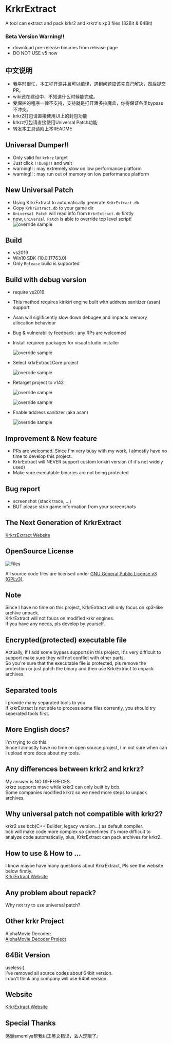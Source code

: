 # KrkrExtract
A tool can extract and pack krkr2 and krkrz's xp3 files (32Bit & 64Bit)  

### Beta Version Warning!!

* download pre-release binaries from release page
* DO NOT USE v5 now

## 中文说明
* 我平时很忙，本工程开源并且可以编译，遇到问题应该先自己解决，然后提交PR。
* wiki还在建设中，不知道什么时候能完成。
* 受保护的程序一律不支持，支持就是打开潘多拉魔盒，你得保证各类bypass不冲突。
* krkr2打包请直接使用UI上的封包功能
* krkrz打包请直接使用Universal Patch功能
* 转发本工具请附上本README


## Universal Dumper!!
* Only valid for `krkrz` target
* Just click `!!Dump!!` and wait
* warning!! : may extremely slow on low performance platform
* warning!! : may run out of memory on low performance platform

## New Universal Patch
* Using KrkrExtract to automatically generate `KrkrExtract.db`
* Copy `KrkrExtract.db` to your game dir
* `Universal Patch` will read info from `KrkrExtract.db` firstly
* now, `Universal Patch` is able to override top level script!  
![override sample](up.png)



## Build
* vs2019
* Win10 SDK (10.0.17763.0)
* Only `Release` build is supported

## Build with debug version

* require vs2019

* This method requires kirikiri engine built with address sanitizer (asan) support

* Asan will siglificently slow down debugee and impacts memory allocation behaviour

* Bug & vulnerability feedback : any RPs are welcomed

* Install required packages for visual studio installer

  ![override sample](img/step0.png)

* Select krkrExtract.Core project

  ![override sample](img/step1.png)

* Retarget project to v142

  ![override sample](img/step2.png)

  ![override sample](img/step2_1.png)

* Enable address sanitizer (aka asan)

  ![override sample](img/step3.png)

  

## Improvement & New feature

* PRs are welcomed. Since I'm very busy with my work, I almostly have no time to develop this project.
* KrkrExtract will NEVER support custom kirikiri version (if it's not widely used)
* Make sure executable binaries are not being protected

## Bug report
* screenshot (stack trace, ...)
* BUT please strip game information from your screenshots


## The Next Generation of KrkrExtract
[KrkrzExtract Website](https://github.com/xmoeproject/KrkrzExtract)

## OpenSource License  

![Files](https://www.gnu.org/graphics/gplv3-127x51.png)

All source code files are licensed under [GNU General Public License v3 (GPLv3)](https://www.gnu.org/licenses/quick-guide-gplv3.en.html).  

## Note
Since I have no time on this project, KrkrExtract will only focus on xp3-like archive unpack.  
KrkrExtract will not foucs on modified krkr engines.  
If you have any needs, pls develop by yourself.  


## Encrypted(protected) executable file
Actually, If I add some bypass supports in this project, It's very difficult to support make sure they will not conflict with other parts.  
So you're sure that the executable file is protected, pls remove the protection or just patch the binary and then use KrkrExtract to unpack archives.

## Separated tools
I provide many separated tools to you.  
If krkrExtract is not able to process some files corrently, you should try seperated tools first.

## More English docs?
I'm trying to do this.  
Since I almostly have no time on open source project, I'm not sure when can I upload more docs about my tools.


## Any differences between krkr2 and krkrz?
My answer is NO DIFFERECES.  
krkrz supports msvc while krkr2 can only built by bcb.  
Some companies modified krkrz so we need more steps to unpack archives.  

## Why universal patch not compatible with krkr2?  
krkr2 use bcb(C++ Builder, legacy version...) as default compiler.   
bcb will make code more complex so sometimes it's more difficult to analyze code automatically, plus, KrkrExtract can pack archives for krkr2.  

## How to use & How to ...  
I know maybe have many questions about KrkrExtract, Pls see the website below firstly.  
[KrkrExtract Website](https://xmoeproject.github.io/KrkrExtract/)

## Any problem about repack?  
Why not try to use universal patch?  


## Other krkr Project  
AlphaMovie Decoder:  
[AlphaMovie Decoder Project](https://github.com/xmoeproject/AlphaMovieDecoder)


## 64Bit Version 
useless:)  
I've removed all source codes about 64bit version.  
I don't think any company will use 64bit version.  


## Website
[KrkrExtract Website](https://xmoeproject.github.io/KrkrExtract/)

## Special Thanks
感谢amemiya帮我纠正英文错误，丢人现眼了。  






